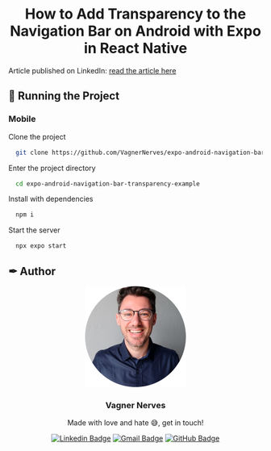 <p align="center">

  <h1 align="center">How to Add Transparency to the Navigation Bar on Android with Expo in React Native</h1>

Article published on LinkedIn: <a href="https://www.linkedin.com/pulse/como-colocar-transpar%25C3%25AAncia-na-barra-de-navega%25C3%25A7%25C3%25A3o-do-nerves-santos-gpndf">read the article here</a>

</p>

## 🚀 Running the Project

### Mobile

Clone the project

```bash
  git clone https://github.com/VagnerNerves/expo-android-navigation-bar-transparency-example.git
```

Enter the project directory

```bash
  cd expo-android-navigation-bar-transparency-example
```

Install with dependencies

```bash
  npm i
```

Start the server

```bash
  npx expo start
```

## ✒ Author

<p align="center">
  <img width="200px" alt="Author Vagner Nerves" title="Author Vagner Nerves" src="https://github.com/VagnerNerves/default-readme/blob/main/assets/VagnerNerves.svg" />

  <h3 align="center">Vagner Nerves</h3>
  
  <p align="center">  
    Made with love and hate 😅, get in touch!
  </p>
</p>  
  
<div align="center">

[![Linkedin Badge](https://img.shields.io/badge/-LinkedIn-1f6feb?style=flat-square&logo=Linkedin&logoColor=white&link=https://www.linkedin.com/in/vagnernervessantos/)](https://www.linkedin.com/in/vagnernervessantos/)
[![Gmail Badge](https://img.shields.io/badge/-vagnernervessantos@gmail.com-1f6feb?style=flat-square&logo=Gmail&logoColor=white&link=mailto:vagnernervessantos@gmail.com)](mailto:vagnernervessantos@gmail.com)
[![GitHub Badge](https://img.shields.io/badge/-GitHub-1f6feb?style=flat-square&logo=GitHub&logoColor=white&link=https://github.com/VagnerNerves)](https://github.com/VagnerNerves)

</div>
